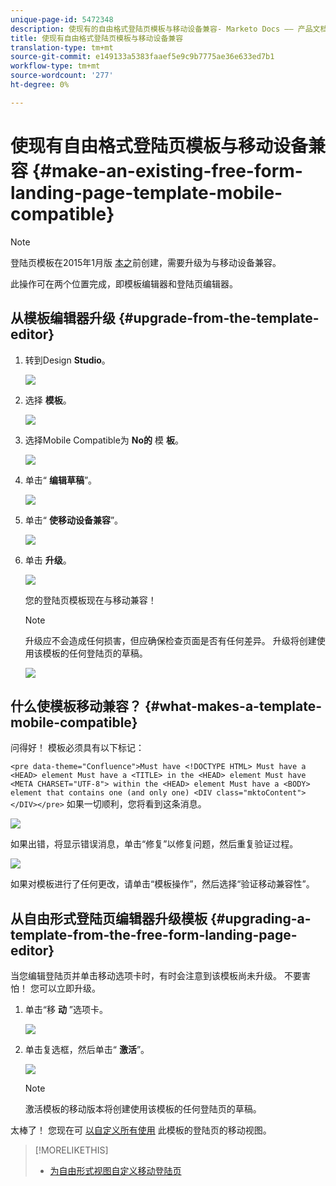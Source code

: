 ```yaml
---
unique-page-id: 5472348
description: 使现有的自由格式登陆页模板与移动设备兼容- Marketo Docs —— 产品文档
title: 使现有自由格式登陆页模板与移动设备兼容
translation-type: tm+mt
source-git-commit: e149133a5383faaef5e9c9b7775ae36e633ed7b1
workflow-type: tm+mt
source-wordcount: '277'
ht-degree: 0%

---
```



# 使现有自由格式登陆页模板与移动设备兼容 {#make-an-existing-free-form-landing-page-template-mobile-compatible}

>[!NOTE]
>
>登陆页模板在2015年1月版 [本之](../../../../release-notes/2015/release-notes-january-2015.md)前创建，需要升级为与移动设备兼容。

此操作可在两个位置完成，即模板编辑器和登陆页编辑器。

## 从模板编辑器升级 {#upgrade-from-the-template-editor}

1. 转到Design **Studio**。

   ![](assets/designstudio-1.png)

1. 选择 **模板**。

   ![](assets/image2015-1-22-20-3a20-3a2.png)

1. 选择Mobile Compatible为 **No的** 模 **板**。

   ![](assets/image2015-1-22-20-3a22-3a24.png)

1. 单击“ **编辑草稿**”。

   ![](assets/image2015-1-22-20-3a25-3a36.png)

1. 单击“ **使移动设备兼容**”。

   ![](assets/image2015-1-22-20-3a30-3a33.png)

1. 单击 **升级**。

   ![](assets/image2015-1-22-20-3a32-3a45.png)

   您的登陆页模板现在与移动兼容！

   >[!NOTE]
   >
   >升级应不会造成任何损害，但应确保检查页面是否有任何差异。 升级将创建使用该模板的任何登陆页的草稿。

   ![](assets/image2015-1-22-20-3a36-3a43.png)

## 什么使模板移动兼容？ {#what-makes-a-template-mobile-compatible}

问得好！ 模板必须具有以下标记：

`<pre data-theme="Confluence">Must have <!DOCTYPE HTML> Must have a <HEAD> element Must have a <TITLE> in the <HEAD> element Must have <META CHARSET="UTF-8"> within the <HEAD> element Must have a <BODY> element that contains one (and only one) <DIV class="mktoContent"></DIV></pre>`  如果一切顺利，您将看到这条消息。

![](assets/image2015-1-22-20-3a41-3a31.png)

如果出错，将显示错误消息，单击“修复”以修复问题，然后重复验证过程。

![](assets/image2015-1-22-20-3a43-3a20.png)

如果对模板进行了任何更改，请单击“模板操作”，然后选择“验证移动兼容性”。

## 从自由形式登陆页编辑器升级模板 {#upgrading-a-template-from-the-free-form-landing-page-editor}

当您编辑登陆页并单击移动选项卡时，有时会注意到该模板尚未升级。 不要害怕！ 您可以立即升级。

1. 单击“移 **动** ”选项卡。

   ![](assets/image2015-1-22-20-3a48-3a19.png)

1. 单击复选框，然后单击“ **激活**”。

   ![](assets/image2015-1-22-20-3a49-3a34.png)

   >[!NOTE]
   >
   >激活模板的移动版本将创建使用该模板的任何登陆页的草稿。

太棒了！ 您现在可 [以自定义所有使用](../../../../product-docs/demand-generation/landing-pages/free-form-landing-pages/customize-mobile-view-for-your-free-form-landing-page.md) 此模板的登陆页的移动视图。

>[!MORELIKETHIS]
>
>* [为自由形式视图自定义移动登陆页](../../../../product-docs/demand-generation/landing-pages/free-form-landing-pages/customize-mobile-view-for-your-free-form-landing-page.md)

>



